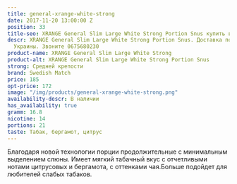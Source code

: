 ```yaml
---
title: general-xrange-white-strong
date: 2017-11-20 13:00:00 Z
position: 33
title-seo: XRANGE General Slim Large White Strong Portion Snus купить в Украине
descr: XRANGE General Slim Large White Strong Portion Snus. Доставка по всей территории
  Украины. Звоните 0675680230
product-name: XRANGE General Slim Large White Strong
product-alt: XRANGE General Slim Large White Strong Portion Snus
strong: Средней крепости
brand: Swedish Match
price: 185
opt-price: 172
image: "/img/products/general-xrange-white-strong.png"
availability-descr: В наличии
has_availability: true
gramm: 16.8
nicotine: 14
portions: 21
taste: Табак, бергамот, цитрус
---
```


Благодаря новой технологии порции продолжительные с минимальным выделением слюны. Имеет мягкий табачный вкус с отчетливыми нотами цитрусовых и бергамота, с оттенками чая.Больше подойдет для любителей слабых табаков.